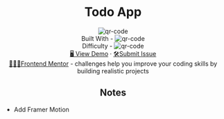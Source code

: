 <h1 align="center">Todo App</h1>

<div align="center">
  <img src="https://gpx.ge/challenge/frontend/img/23_todo_app.gif" alt="qr-code" />
</div>

  <div align="center">
    Built With - <img src="https://img.shields.io/badge/-React-f4cf0c" alt="qr-code" />

  <br/>
    Difficulty - <img src="https://img.shields.io/badge/%203%20-intermediate-white?labelColor=f1b604" alt="qr-code" />
  <br/>
    <a href="https://gpx.ge/challenge/frontend/pages/23_todo_app" target="_blank">🖥️ View Demo</a>
    ·
    <a href="https://github.com/tsotneforester/FrontendMentor/issues">🛠Submit Issue</a>
    <br>
    <a href="https://www.frontendmentor.io">👩🏻‍💻Frontend Mentor</a> 
    - challenges help you improve your coding skills by building realistic projects
  </div>

<h2 align="center">Notes</h2>

+ Add Framer Motion 

<!-- ![html](https://img.shields.io/badge/-HTML-6abecd "image")
![css](https://img.shields.io/badge/-CSS-3e54a3 "image")
![js](https://img.shields.io/badge/-JS-cf6390 "image")
![react](https://img.shields.io/badge/-React-f4cf0c "image")
![api](https://img.shields.io/badge/-API-aad742 "image")
- Difficulty Level
![newbie](https://img.shields.io/badge/%201%20-newbie-white?labelColor=6abecd "image")
![junior](https://img.shields.io/badge/%202%20-junior-white?labelColor=aad742 "image")
![intermediate](https://img.shields.io/badge/%203%20-intermediate-white?labelColor=f1b604 "image")
![advanced](https://img.shields.io/badge/%204%20-advanced-white?labelColor=bf4605 "image")
![guru](https://img.shields.io/badge/%205%20-guru-white?labelColor=ed2c49 "image") -->
